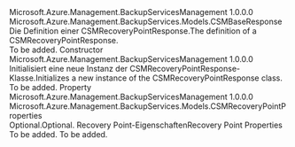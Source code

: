 <Type Name="CSMRecoveryPointResponse" FullName="Microsoft.Azure.Management.BackupServices.Models.CSMRecoveryPointResponse">
  <TypeSignature Language="C#" Value="public class CSMRecoveryPointResponse : Microsoft.Azure.Management.BackupServices.Models.CSMBaseResponse" />
  <TypeSignature Language="ILAsm" Value=".class public auto ansi beforefieldinit CSMRecoveryPointResponse extends Microsoft.Azure.Management.BackupServices.Models.CSMBaseResponse" />
  <TypeSignature Language="DocId" Value="T:Microsoft.Azure.Management.BackupServices.Models.CSMRecoveryPointResponse" />
  <TypeSignature Language="VB.NET" Value="Public Class CSMRecoveryPointResponse&#xA;Inherits CSMBaseResponse" />
  <TypeSignature Language="F#" Value="type CSMRecoveryPointResponse = class&#xA;    inherit CSMBaseResponse" />
  <AssemblyInfo>
    <AssemblyName>Microsoft.Azure.Management.BackupServicesManagement</AssemblyName>
    <AssemblyVersion>1.0.0.0</AssemblyVersion>
  </AssemblyInfo>
  <Base>
    <BaseTypeName>Microsoft.Azure.Management.BackupServices.Models.CSMBaseResponse</BaseTypeName>
  </Base>
  <Interfaces />
  <Docs>
    <summary>
            <span data-ttu-id="27f93-101">Die Definition einer CSMRecoveryPointResponse.</span><span class="sxs-lookup"><span data-stu-id="27f93-101">The definition of a CSMRecoveryPointResponse.</span></span>
            </summary>
    <remarks>To be added.</remarks>
  </Docs>
  <Members>
    <Member MemberName=".ctor">
      <MemberSignature Language="C#" Value="public CSMRecoveryPointResponse ();" />
      <MemberSignature Language="ILAsm" Value=".method public hidebysig specialname rtspecialname instance void .ctor() cil managed" />
      <MemberSignature Language="DocId" Value="M:Microsoft.Azure.Management.BackupServices.Models.CSMRecoveryPointResponse.#ctor" />
      <MemberSignature Language="VB.NET" Value="Public Sub New ()" />
      <MemberType>Constructor</MemberType>
      <AssemblyInfo>
        <AssemblyName>Microsoft.Azure.Management.BackupServicesManagement</AssemblyName>
        <AssemblyVersion>1.0.0.0</AssemblyVersion>
      </AssemblyInfo>
      <Parameters />
      <Docs>
        <summary>
            <span data-ttu-id="27f93-102">Initialisiert eine neue Instanz der CSMRecoveryPointResponse-Klasse.</span><span class="sxs-lookup"><span data-stu-id="27f93-102">Initializes a new instance of the CSMRecoveryPointResponse class.</span></span>
            </summary>
        <remarks>To be added.</remarks>
      </Docs>
    </Member>
    <Member MemberName="Properties">
      <MemberSignature Language="C#" Value="public Microsoft.Azure.Management.BackupServices.Models.CSMRecoveryPointProperties Properties { get; set; }" />
      <MemberSignature Language="ILAsm" Value=".property instance class Microsoft.Azure.Management.BackupServices.Models.CSMRecoveryPointProperties Properties" />
      <MemberSignature Language="DocId" Value="P:Microsoft.Azure.Management.BackupServices.Models.CSMRecoveryPointResponse.Properties" />
      <MemberSignature Language="VB.NET" Value="Public Property Properties As CSMRecoveryPointProperties" />
      <MemberSignature Language="F#" Value="member this.Properties : Microsoft.Azure.Management.BackupServices.Models.CSMRecoveryPointProperties with get, set" Usage="Microsoft.Azure.Management.BackupServices.Models.CSMRecoveryPointResponse.Properties" />
      <MemberType>Property</MemberType>
      <AssemblyInfo>
        <AssemblyName>Microsoft.Azure.Management.BackupServicesManagement</AssemblyName>
        <AssemblyVersion>1.0.0.0</AssemblyVersion>
      </AssemblyInfo>
      <ReturnValue>
        <ReturnType>Microsoft.Azure.Management.BackupServices.Models.CSMRecoveryPointProperties</ReturnType>
      </ReturnValue>
      <Docs>
        <summary>
            <span data-ttu-id="27f93-103">Optional.</span><span class="sxs-lookup"><span data-stu-id="27f93-103">Optional.</span></span> <span data-ttu-id="27f93-104">Recovery Point-Eigenschaften</span><span class="sxs-lookup"><span data-stu-id="27f93-104">Recovery Point Properties</span></span>
            </summary>
        <value>To be added.</value>
        <remarks>To be added.</remarks>
      </Docs>
    </Member>
  </Members>
</Type>